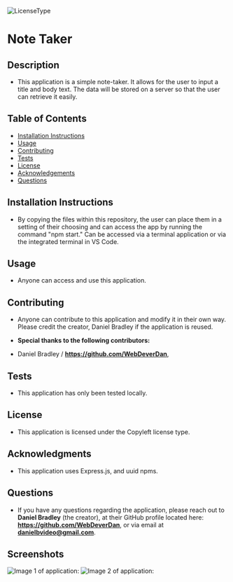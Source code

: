 

  ![LicenseType](https://img.shields.io/badge/License%3A%20-Copyleft-green)
  # Note Taker
  
  ## Description
  
  * This application is a simple note-taker. It allows for the user to input a title and body text. The data will be stored on a server so that the user can retrieve it easily.
  
  ## Table of Contents
  
  * [Installation Instructions](#Installation-Instructions)
  * [Usage](#Usage)
  * [Contributing](#Contributing)
  * [Tests](#Tests)
  * [License](#License)
  * [Acknowledgements](#Acknowledgements)
  * [Questions](#Questions)
  
  ## Installation Instructions
  
  * By copying the files within this repository, the user can place them in a setting of their choosing and can access the app by running the command "npm start." Can be accessed via a terminal application or via the integrated terminal in VS Code.
  
  ## Usage
  
  * Anyone can access and use this application.
  
  ## Contributing
  
  * Anyone can contribute to this application and modify it in their own way. Please credit the creator, Daniel Bradley if the application is reused.
  
  * **Special thanks to the following contributors:** 
  * Daniel Bradley / **https://github.com/WebDeverDan**,
  
  ## Tests
  
  * This application has only been tested locally.
  
  ## License
  
  * This application is licensed under the Copyleft license type.
  
  ## Acknowledgments
  
  * This application uses Express.js, and uuid npms. 
  
  ## Questions
  * If you have any questions regarding the application, please reach out to **Daniel Bradley** (the creator), at their GitHub profile located here: **https://github.com/WebDeverDan**, or via email at **danielbvideo@gmail.com**.

  ## Screenshots
  ![Image 1 of application:]()
  ![Image 2 of application:]()


